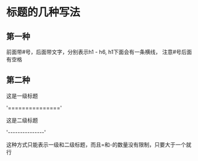 # 标题的几种写法 #
## 第一种 

前面带#号，后面带文字，分别表示h1 - h6, h1下面会有一条横线， 注意#号后面有空格

## 第二种

这是一级标题  

'==============='  

这是二级标题  

'---------------'  

这种方式只能表示一级和二级标题，而且=和-的数量没有限制，只要大于一个就行